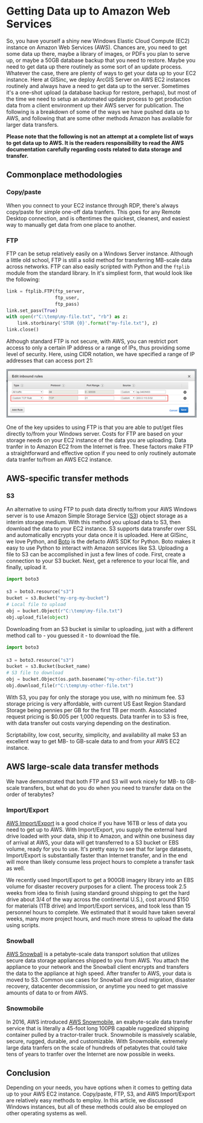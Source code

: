 # Getting Data up to Amazon Web Services
    
So, you have yourself a shiny new Windows Elastic Cloud 
Compute (EC2) instance on Amazon Web Services 
(AWS). Chances are, you need to get some data up there, 
maybe a library of images, or PDFs you plan to serve up, or 
maybe a 50GB database backup that you need to restore. 
Maybe you need to get data up there routinely as some sort 
of an update process. Whatever the case, there are plenty 
of ways to get your data up to your EC2 instance. Here at 
GISinc, we deploy ArcGIS Server on AWS EC2 instances routinely 
and always have a need to get data up to the server. 
Sometimes it's a one-shot upload (a database backup for 
restore, perhaps), but most of the time we need to setup 
an automated update process to get production data from 
a client environment up their AWS server for publication. 
The following is a breakdown of some of the ways we have 
pushed data up to AWS, and following that are some other 
methods Amazon has available for larger data transfers.

**Please note that the following is not an attempt at a 
complete list of ways to get data up to AWS. It is the 
readers responsibility to read the AWS documentation 
carefully regarding costs related to data storage and 
transfer.**

## Commonplace methodologies

### Copy/paste

When you connect to your EC2 instance through RDP, 
there's always copy/paste for simple one-off data 
tranfers. This goes for any Remote Desktop connection, 
and is oftentimes the quickest, cleanest, and 
easiest way to manually get data from one place to 
another.

### FTP

FTP can be setup relatively easily on a Windows 
Server instance. Although a little old school, FTP 
is still a solid method for transferring MB-scale 
data across networks. FTP can also easily scripted 
with Python and the `ftplib` module from the 
standard library. In it's simpliest form, that 
would look like the following:

```python
link = ftplib.FTP(ftp_server,
                  ftp_user,
                  ftp_pass)
link.set_pasv(True)
with open(r"C:\temp\my-file.txt", "rb") as z:
    link.storbinary('STOR {0}'.format("my-file.txt"), z)
link.close()
```

Although standard FTP is not secure, with AWS, 
you can restrict port access to only a certain 
IP address or a range of IPs, thus providing 
some level of security. Here, using CIDR notation, 
we have specified a range of IP addresses that 
can access port 21:

![aws1](aws/port-ip-restrictions.png)

One of the key upsides to using FTP is that you 
are able to put/get files directly to/from your 
Windows server. Costs for FTP are based on your 
storage needs on your EC2 instance of the data 
you are uploading. Data tranfer in to Amazon EC2 
from the Internet is free. These factors make 
FTP a straightforward and effective option if you need 
to only routinely automate data tranfer to/from 
an AWS EC2 instance.

## AWS-specific transfer methods

### S3

An alternative to using FTP to push data directly 
to/from your AWS Windows server is to use Amazon 
Simple Storage Service ([S3](https://aws.amazon.com/s3/)) object storage as a 
interim storage medium. With this method you upload 
data to S3, then download the data to your EC2 
instance. S3 supports data transfer over SSL and 
automatically encrypts your data once it is uploaded. 
Here at GISinc, we love Python, and 
[Boto](https://boto3.readthedocs.io/en/stable/index.html) 
is the defacto AWS SDK for Python. Boto makes it 
easy to use Python to interact with Amazon 
services like S3. Uploading a file to S3 can be accomplished 
in just a few lines of code. First, create a connection 
to your S3 bucket. Next, get a reference to your local file, and 
finally, upload it.

```python
import boto3

s3 = boto3.resource("s3")
bucket = s3.Bucket("my-org-my-bucket")
# Local file to upload
obj = bucket.Object(r"C:\temp\my-file.txt")
obj.upload_file(object)
```

Downloading from an S3 bucket is similar to uploading, just with 
a different method call to - you guessed it - to download 
the file.

```python
import boto3

s3 = boto3.resource("s3")
bucket = s3.Bucket(bucket_name)
# S3 file to download
obj = bucket.Object(os.path.basename("my-other-file.txt"))
obj.download_file(r"C:\temp\my-other-file.txt")
```

With S3, you pay for only the storage you use, 
with no minimum fee. S3 storage pricing is very 
affordable, with current US East Region Standard 
Storage being pennies per GB for the first TB 
per month.  Associated request pricing is $0.005 
per 1,000 requests. Data tranfer in to S3 is 
free, with data transfer out costs varying 
depending on the destination.

Scriptability, low cost, security, simplicity, 
and availability all make S3 an excellent way 
to get MB- to GB-scale data to and from 
your AWS EC2 instance.

## AWS large-scale data transfer methods

We have demonstrated that both FTP and S3 
will work nicely for MB- to GB-scale transfers, 
but what do you do when you need to transfer 
data on the order of terabytes?

### Import/Export

[AWS Import/Export](http://docs.aws.amazon.com/AWSImportExport/latest/DG/whatisdisk.html) 
is a good choice if you have 16TB or less of data 
you need to get up to AWS. With Import/Export, you 
supply the external hard drive loaded with your data, 
ship it to Amazon, and within one business day of 
arrival at AWS, your data will get transferred to 
a S3 bucket or EBS volume, ready for you to use. 
It's pretty easy to see that for large datasets, 
Import/Export is substantially faster than Internet 
transfer, and in the end will more than likely 
consume less project hours to complete a transfer 
task as well.

We recently used Import/Export to get a 900GB 
imagery library into an EBS volume for 
disaster recovery purposes for a client. The 
process took 2.5 weeks from idea to finish 
(using standard ground shipping to get the 
hard drive about 3/4 of the way across the 
continental U.S.), cost around $150 for materials 
(1TB drive) and Import/Export services, and 
took less than 15 personnel hours to complete. 
We estimated that it would have taken several 
weeks, many more project hours, and much more 
stress to upload the data using scripts.

### Snowball

[AWS Snowball](https://aws.amazon.com/snowball/) 
is a petabyte-scale data transport solution that 
utilizes secure data storage appliances shipped to 
you from AWS. You attach the appliance to your 
network and the Snowball client encrypts and 
transfers the data to the appliance at high 
speed. After transfer to AWS, your data is moved 
to S3. Common use cases for Snowball are 
cloud migration, disaster recovery, datacenter 
decommission, or anytime you need to get 
massive amounts of data to or from AWS.

### Snowmobile

In 2016, AWS introduced [AWS Snowmobile](https://aws.amazon.com/snowmobile/), an 
exabyte-scale data transfer service that is 
literally a 45-foot long 100PB capable 
ruggedized shipping container pulled by a 
tractor-trailer truck. Snowmobile is massively 
scalable, secure, rugged, durable, and 
customizable. With Snowmobile, extremely large 
data tranfers on the scale of hundreds of 
petabytes that could take tens of years 
to tranfer over the Internet are now possible 
in weeks.

## Conclusion

Depending on your needs, you have options 
when it comes to getting data up to your 
AWS EC2 instance. Copy/paste, FTP, S3, and AWS 
Import/Export are relatively easy methods to 
employ. In this article, we discussed Windows 
instances, but all of these methods could also 
be employed on other operating systems as well.
